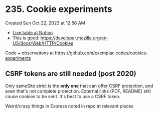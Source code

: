 # 235. Cookie experiments
Created Sun Oct 22, 2023 at 12:56 AM

- [Live table at Notion](https://www.notion.so/Experiments-with-cookies-9bfd4f4d46494084b14af6fb36cc072a?pvs=4)
- This is good: https://developer.mozilla.org/en-US/docs/Web/HTTP/Cookies

Code + observations at https://github.com/exemplar-codes/cookies-experiments

## CSRF tokens are still needed (post 2020)
Only sameSite strict is the **only one** that can offer CSRF protection, and even that's not complete protection. External links (PDF, README) still cause cookies to be sent. It's best to use a CSRF token.

Weird/crazy things in Express noted in repo at relevant places